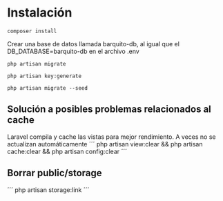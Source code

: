 # Instalación
```
composer install
```
Crear una base de datos llamada barquito-db, al igual que el DB_DATABASE=barquito-db en el archivo .env
```
php artisan migrate
```
```
php artisan key:generate
```
```
php artisan migrate --seed
```

## Solución a posibles problemas relacionados al cache
Laravel compila y cache las vistas para mejor rendimiento. A veces no se actualizan automáticamente
´´´
php artisan view:clear && php artisan cache:clear && php artisan config:clear
´´´

## Borrar public/storage
´´´
php artisan storage:link
´´´